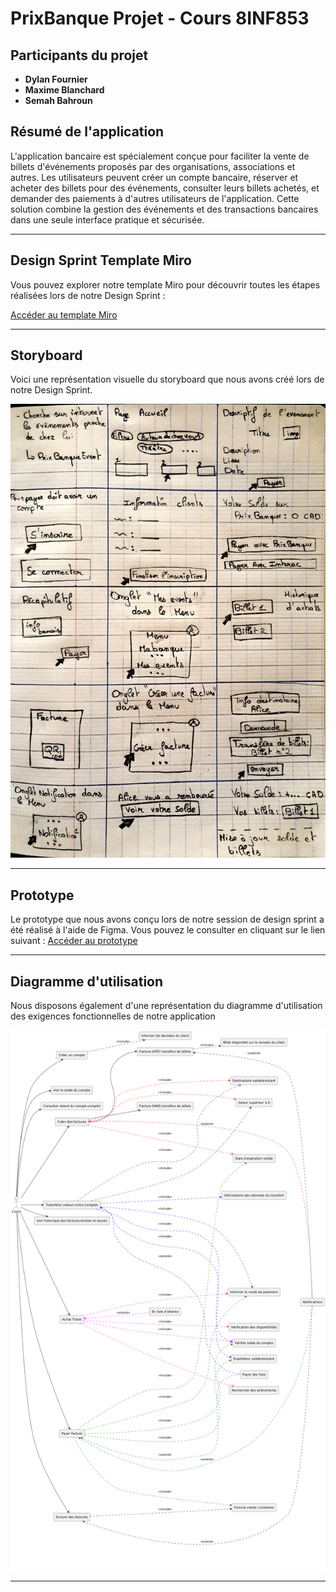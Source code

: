 # PrixBanque Projet - Cours 8INF853

## **Participants du projet**

- **Dylan Fournier** 
- **Maxime Blanchard** 
- **Semah Bahroun** 

## **Résumé de l'application**

L'application bancaire est spécialement conçue pour faciliter la vente de billets d'événements proposés par des organisations, associations et autres. Les utilisateurs peuvent créer un compte bancaire, réserver et acheter des billets pour des événements, consulter leurs billets achetés, et demander des paiements à d'autres utilisateurs de l'application. Cette solution combine la gestion des événements et des transactions bancaires dans une seule interface pratique et sécurisée.

---

## **Design Sprint Template Miro**


Vous pouvez explorer notre template Miro pour découvrir toutes les étapes réalisées lors de notre Design Sprint :

[Accéder au template Miro](https://miro.com/app/board/uXjVKg5I5AM=/)

---

## **Storyboard**

Voici une représentation visuelle du storyboard que nous avons créé lors de notre Design Sprint.

![Storyboard](storyboard/storyboard.jpg)

---

## **Prototype**

Le prototype que nous avons conçu lors de notre session de design sprint a été réalisé à l'aide de Figma. Vous pouvez le consulter en cliquant sur le lien suivant : [Accéder au prototype](https://www.figma.com/proto/dREpwMjmqfHkZRedR2JI6P/Prototype-8INF853?node-id=0-1&t=jwHDESuVL3NaPOKF-1)

---

## **Diagramme d'utilisation**

Nous disposons également d'une représentation du diagramme d'utilisation des exigences fonctionnelles de notre application

![Storyboard](diagramme/diagramme.png)

---